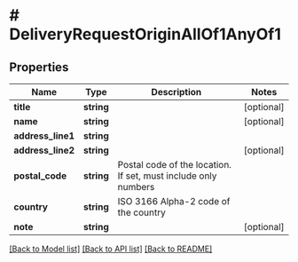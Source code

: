 # # DeliveryRequestOriginAllOf1AnyOf1

## Properties

Name | Type | Description | Notes
------------ | ------------- | ------------- | -------------
**title** | **string** |  | [optional]
**name** | **string** |  | [optional]
**address_line1** | **string** |  |
**address_line2** | **string** |  | [optional]
**postal_code** | **string** | Postal code of the location. If set, must include only numbers |
**country** | **string** | ISO 3166 Alpha-2 code of the country |
**note** | **string** |  | [optional]

[[Back to Model list]](../../README.md#models) [[Back to API list]](../../README.md#endpoints) [[Back to README]](../../README.md)
